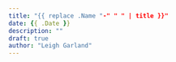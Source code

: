 ```yaml
---
title: "{{ replace .Name "-" " " | title }}"
date: {{ .Date }}
description: ""
draft: true
author: "Leigh Garland"
---
```


